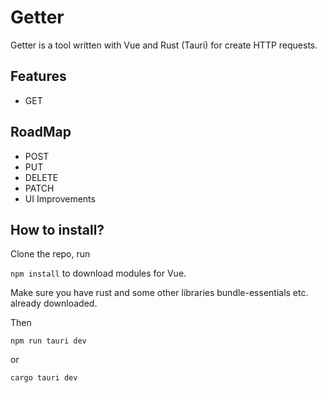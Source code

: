 # Getter

Getter is a tool written with Vue and Rust (Tauri) for create HTTP requests.

## Features

- GET

## RoadMap

- POST
- PUT
- DELETE
- PATCH
- UI Improvements

## How to install?

Clone the repo, run

```npm install```
to download modules for Vue.

Make sure you have rust and some other libraries bundle-essentials etc. already downloaded.

Then

```npm run tauri dev```

or

```cargo tauri dev```
